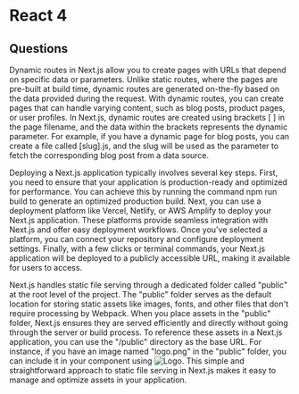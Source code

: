 # React 4

## Questions

Dynamic routes in Next.js allow you to create pages with URLs that depend on specific data or parameters. Unlike static routes, where the pages are pre-built at build time, dynamic routes are generated on-the-fly based on the data provided during the request. With dynamic routes, you can create pages that can handle varying content, such as blog posts, product pages, or user profiles. In Next.js, dynamic routes are created using brackets [ ] in the page filename, and the data within the brackets represents the dynamic parameter. For example, if you have a dynamic page for blog posts, you can create a file called [slug].js, and the slug will be used as the parameter to fetch the corresponding blog post from a data source.

Deploying a Next.js application typically involves several key steps. First, you need to ensure that your application is production-ready and optimized for performance. You can achieve this by running the command npm run build to generate an optimized production build. Next, you can use a deployment platform like Vercel, Netlify, or AWS Amplify to deploy your Next.js application. These platforms provide seamless integration with Next.js and offer easy deployment workflows. Once you've selected a platform, you can connect your repository and configure deployment settings. Finally, with a few clicks or terminal commands, your Next.js application will be deployed to a publicly accessible URL, making it available for users to access.

Next.js handles static file serving through a dedicated folder called "public" at the root level of the project. The "public" folder serves as the default location for storing static assets like images, fonts, and other files that don't require processing by Webpack. When you place assets in the "public" folder, Next.js ensures they are served efficiently and directly without going through the server or build process. To reference these assets in a Next.js application, you can use the "/public" directory as the base URL. For instance, if you have an image named "logo.png" in the "public" folder, you can include it in your component using <img src="/logo.png" alt="Logo" />. This simple and straightforward approach to static file serving in Next.js makes it easy to manage and optimize assets in your application.
